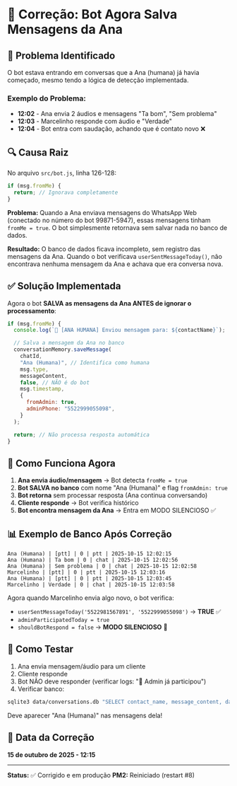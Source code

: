 # 🔧 Correção: Bot Agora Salva Mensagens da Ana

## 🐛 Problema Identificado

O bot estava entrando em conversas que a Ana (humana) já havia começado, mesmo tendo a lógica de detecção implementada.

### Exemplo do Problema:

- **12:02** - Ana envia 2 áudios e mensagens "Ta bom", "Sem problema"
- **12:03** - Marcelinho responde com áudio e "Verdade"
- **12:04** - Bot entra com saudação, achando que é contato novo ❌

## 🔍 Causa Raiz

No arquivo `src/bot.js`, linha 126-128:

```javascript
if (msg.fromMe) {
  return; // Ignorava completamente
}
```

**Problema:** Quando a Ana enviava mensagens do WhatsApp Web (conectado no número do bot 99871-5947), essas mensagens tinham `fromMe = true`. O bot simplesmente retornava sem salvar nada no banco de dados.

**Resultado:** O banco de dados ficava incompleto, sem registro das mensagens da Ana. Quando o bot verificava `userSentMessageToday()`, não encontrava nenhuma mensagem da Ana e achava que era conversa nova.

## ✅ Solução Implementada

Agora o bot **SALVA as mensagens da Ana ANTES de ignorar o processamento**:

```javascript
if (msg.fromMe) {
  console.log(`💬 [ANA HUMANA] Enviou mensagem para: ${contactName}`);

  // Salva a mensagem da Ana no banco
  conversationMemory.saveMessage(
    chatId,
    "Ana (Humana)", // Identifica como humana
    msg.type,
    messageContent,
    false, // NÃO é do bot
    msg.timestamp,
    {
      fromAdmin: true,
      adminPhone: "5522999055098",
    }
  );

  return; // Não processa resposta automática
}
```

## 🎯 Como Funciona Agora

1. **Ana envia áudio/mensagem** → Bot detecta `fromMe = true`
2. **Bot SALVA no banco** com nome "Ana (Humana)" e flag `fromAdmin: true`
3. **Bot retorna** sem processar resposta (Ana continua conversando)
4. **Cliente responde** → Bot verifica histórico
5. **Bot encontra mensagem da Ana** → Entra em MODO SILENCIOSO ✅

## 📊 Exemplo de Banco Após Correção

```
Ana (Humana) | [ptt] | 0 | ptt | 2025-10-15 12:02:15
Ana (Humana) | Ta bom | 0 | chat | 2025-10-15 12:02:56
Ana (Humana) | Sem problema | 0 | chat | 2025-10-15 12:02:58
Marcelinho | [ptt] | 0 | ptt | 2025-10-15 12:03:16
Ana (Humana) | [ptt] | 0 | ptt | 2025-10-15 12:03:45
Marcelinho | Verdade | 0 | chat | 2025-10-15 12:03:58
```

Agora quando Marcelinho envia algo novo, o bot verifica:

- `userSentMessageToday('5522981567891', '5522999055098')` → **TRUE** ✅
- `adminParticipatedToday = true`
- `shouldBotRespond = false` → **MODO SILENCIOSO** 🔕

## 🧪 Como Testar

1. Ana envia mensagem/áudio para um cliente
2. Cliente responde
3. Bot NÃO deve responder (verificar logs: "🔕 Admin já participou")
4. Verificar banco:

```bash
sqlite3 data/conversations.db "SELECT contact_name, message_content, datetime(timestamp, 'unixepoch', 'localtime') FROM conversations WHERE phone_number = 'NUMERO_CLIENTE' ORDER BY timestamp DESC LIMIT 10;"
```

Deve aparecer "Ana (Humana)" nas mensagens dela!

## 📅 Data da Correção

**15 de outubro de 2025 - 12:15**

---

**Status:** ✅ Corrigido e em produção
**PM2:** Reiniciado (restart #8)
